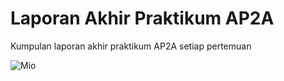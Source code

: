 # Laporan Akhir Praktikum AP2A

Kumpulan laporan akhir praktikum AP2A setiap pertemuan

![Mio](https://tenor.com/view/anime-typing-laptop-gif-4469344.gif)

